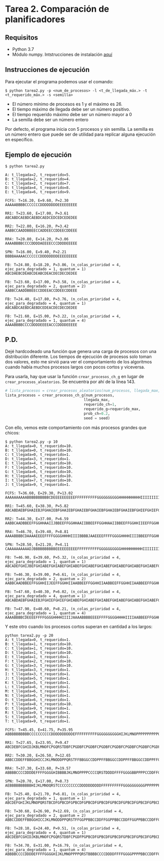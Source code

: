 # Tarea 2. Comparación de planificadores

## Requisitos

- Python 3.7
- Módulo numpy. Intstrucciones de instalación [aquí](https://docs.scipy.org/doc/numpy/user/install.html)

## Instrucciones de ejecución

Para ejecutar el programa podemos usar el comando:

    $ python tarea2.py -p <num_de_procesos> -l <t_de_llegada_máx.> -t <t_requerido_máx.> -s <semilla>

- El número mínimo de procesos es 1 y el máximo es 26. 
- El tiempo máximo de llegada debe ser un número positivo.
- El tiempo requerido máximo debe ser un número mayor a 0
- La semilla debe ser un número entero

Por defecto, el programa inicia con 5 procesos y sin semilla. La semilla es un número entero que puede ser de utilidad para replicar alguna ejecución en específico.

## Ejemplo de ejecución

    $ python tarea2.py

    A: t_llegada=2, t_requerido=5.
    B: t_llegada=2, t_requerido=4.
    C: t_llegada=2, t_requerido=7.
    D: t_llegada=4, t_requerido=8.
    E: t_llegada=6, t_requerido=9.

    FCFS: T=16.20, E=9.60, P=2.30
    AAAAABBBBCCCCCCCDDDDDDDDEEEEEEEEE

    RR1: T=23.60, E=17.00, P=3.61
    ABCABDCAEBDCAEBDCAEDCEDCEDCEDEDEE

    RR2: T=22.80, E=16.20, P=3.42
    AABBCCAADDBBEECCADDEECCDDEECDDEEE

    RR4: T=20.80, E=14.20, P=3.06
    AAAABBBBCCCCDDDDAEEEECCCDDDDEEEEE

    SPN: T=16.00, E=9.40, P=2.21
    BBBBAAAAACCCCCCCDDDDDDDDEEEEEEEEE

    FB: T=24.80, E=18.20, P=3.86, (n_colas_prioridad = 4, ejec_para_degradado = 1, quantum = 1)
    ABCDAEBCDEABCDEABCDEACDECDECDEDEE

    FB: T=23.60, E=17.00, P=3.58, (n_colas_prioridad = 4, ejec_para_degradado = 2, quantum = 2)
    AABBCCAADDBBEECCDDEEACCDDEECDDEEE

    FB: T=24.40, E=17.80, P=3.76, (n_colas_prioridad = 4, ejec_para_degradado = 4, quantum = 1)
    ABCABDCAEBDCAEBDCEDEACDECDECDEDEE

    FB: T=21.60, E=15.00, P=3.22, (n_colas_prioridad = 4, ejec_para_degradado = 1, quantum = 4)
    AAAABBBBCCCCDDDDEEEEACCCDDDDEEEEE

## P.D.

Dejé hardcodeado una función que genera una carga de procesos con una distribución diferente. Los tiempos de ejecución de procesos solo toman dos valores, esto me sirvió para ver el comportamiento de los algoritmos cuando había muchos procesos largos con pocos cortos y viceversa.

Para usarla, hay que usar la función `crear_procesos_ch_g` en lugar de `crear_procesos_aleatorios`. Se encuentra por ahí de la línea 143.

````python
# lista_procesos = crear_procesos_aleatorios(num_procesos, llegada_max, requerido_max, seed)
lista_procesos = crear_procesos_ch_g(num_procesos, 
                                    llegada_max, 
                                    requerido_ch=1, 
                                    requerido_g=requerido_max, 
                                    prob_ch=0.2,
                                    seed = seed)
````
Con ello, vemos este comportamiento con más procesos grandes que chicos:

    $ python tarea2.py -p 10
    A: t_llegada=0, t_requerido=10.
    B: t_llegada=0, t_requerido=10.
    C: t_llegada=0, t_requerido=1.
    D: t_llegada=3, t_requerido=1.
    E: t_llegada=4, t_requerido=10.
    F: t_llegada=5, t_requerido=10.
    G: t_llegada=6, t_requerido=10.
    H: t_llegada=6, t_requerido=10.
    I: t_llegada=7, t_requerido=10.
    J: t_llegada=9, t_requerido=1.

    FCFS: T=36.60, E=29.30, P=13.02
    AAAAAAAAAABBBBBBBBBBCDEEEEEEEEEEFFFFFFFFFFGGGGGGGGGGHHHHHHHHHHIIIIIIIIIIJ

    RR1: T=45.60, E=38.30, P=5.82
    ABCABDAEBFGHAIEBJFGHAIEBFGHAIEBFGHAIEBFGHAIEBFGHAIEBFGHAIEBFGHIEFGHIEFGHI

    RR2: T=44.30, E=37.00, P=6.59
    AABBCAADBBEEFFGGHHAAIIJBBEEFFGGHHAAIIBBEEFFGGHHAAIIBBEEFFGGHHIIEEFFGGHHII

    RR4: T=46.70, E=39.40, P=8.81
    AAAABBBBCDAAAAEEEEFFFFGGGGHHHHIIIIBBBBJAAEEEEFFFFGGGGHHHHIIIIBBEEFFGGHHII

    SPN: T=28.50, E=21.20, P=4.11
    CAAAAAAAAAADJBBBBBBBBBBEEEEEEEEEEFFFFFFFFFFGGGGGGGGGGHHHHHHHHHHIIIIIIIIII

    FB: T=46.90, E=39.60, P=5.32, (n_colas_prioridad = 4, ejec_para_degradado = 1, quantum = 1)
    ABCADEFGHIJBEFGHIABEFGHIABEFGHIABEFGHIABEFGHIABEFGHIABEFGHIABEFGHIABEFGHI

    FB: T=46.30, E=39.00, P=6.61, (n_colas_prioridad = 4, ejec_para_degradado = 2, quantum = 2)
    AABBCAADBBEEFFGGHHIIJEEFFGGHHIIAABBEEFFGGHHIIAABBEEFFGGHHIIAABBEEFFGGHHII

    FB: T=47.60, E=40.30, P=6.02, (n_colas_prioridad = 4, ejec_para_degradado = 4, quantum = 1)
    ABCABDAEBFGHAIEBJFGHIEFGHIEFGHIABEFGHIABEFGHIABEFGHIABEFGHIABEFGHIABEFGHI

    FB: T=47.90, E=40.60, P=8.21, (n_colas_prioridad = 4, ejec_para_degradado = 1, quantum = 4)
    AAAABBBBCDEEEEFFFFGGGGHHHHIIIIJAAAABBBBEEEEFFFFGGGGHHHHIIIIAABBEEFFGGHHII

Y este otro cuando los procesos cortos superan en cantidad a los largos:

    python tarea2.py -p 20
    A: t_llegada=0, t_requerido=1.
    B: t_llegada=1, t_requerido=10.
    C: t_llegada=1, t_requerido=10.
    D: t_llegada=1, t_requerido=10.
    E: t_llegada=1, t_requerido=1.
    F: t_llegada=2, t_requerido=10.
    G: t_llegada=3, t_requerido=10.
    H: t_llegada=3, t_requerido=1.
    I: t_llegada=3, t_requerido=1.
    J: t_llegada=5, t_requerido=1.
    K: t_llegada=5, t_requerido=1.
    L: t_llegada=6, t_requerido=1.
    M: t_llegada=6, t_requerido=1.
    N: t_llegada=6, t_requerido=1.
    O: t_llegada=6, t_requerido=1.
    P: t_llegada=8, t_requerido=10.
    Q: t_llegada=9, t_requerido=1.
    R: t_llegada=9, t_requerido=1.
    S: t_llegada=9, t_requerido=1.
    T: t_llegada=9, t_requerido=1.

    FCFS: T=45.45, E=41.75, P=35.95
    ABBBBBBBBBBCCCCCCCCCCDDDDDDDDDDEFFFFFFFFFFGGGGGGGGGGHIJKLMNOPPPPPPPPPPQRST

    RR1: T=27.65, E=23.95, P=9.47
    ABCDEBFCGHIDJKBLMNOFCPGQRSTDBFCPGDBFCPGDBFCPGDBFCPGDBFCPGDBFCPGDBFCPGDFPGP

    RR2: T=30.20, E=26.50, P=12.65
    ABBCCDDEFFBBGGHICCJKLMNODDPPQRSTFFBBGGCCDDPPFFBBGGCCDDPPFFBBGGCCDDPPFFGGPP

    RR4: T=37.30, E=33.60, P=19.57
    ABBBBCCCCDDDDEFFFFGGGGHIBBBBJKLMNOPPPPCCCCQRSTDDDDFFFFGGGGBBPPPPCCDDFFGGPP

    SPN: T=20.70, E=17.00, P=8.73
    AEBBBBBBBBBBHIJKLMNOQRSTCCCCCCCCCCDDDDDDDDDDFFFFFFFFFFGGGGGGGGGGPPPPPPPPPP

    FB: T=25.40, E=21.70, P=6.81, (n_colas_prioridad = 4, ejec_para_degradado = 1, quantum = 1)
    ABCDEFGHIJKLMNOPQRSTBCDFGPBCDFGPBCDFGPBCDFGPBCDFGPBCDFGPBCDFGPBCDFGPBCDFGP

    FB: T=30.60, E=26.90, P=12.69, (n_colas_prioridad = 4, ejec_para_degradado = 2, quantum = 2)
    ABBCCDDEFFBBGGHICCJKLMNODDPPQRSTFFGGPPBBCCDDFFGGPPBBCCDDFFGGPPBBCCDDFFGGPP

    FB: T=28.10, E=24.40, P=9.51, (n_colas_prioridad = 4, ejec_para_degradado = 4, quantum = 1)
    ABCDEBFCGHIDJKBLMNOFCPGQRSTDBFCPGDFPGPBCDFGPBCDFGPBCDFGPBCDFGPBCDFGPBCDFGP

    FB: T=34.70, E=31.00, P=16.79, (n_colas_prioridad = 4, ejec_para_degradado = 1, quantum = 4)
    ABBBBCCCCDDDDEFFFFGGGGHIJKLMNOPPPPQRSTBBBBCCCCDDDDFFFFGGGGPPPPBBCCDDFFGGPP